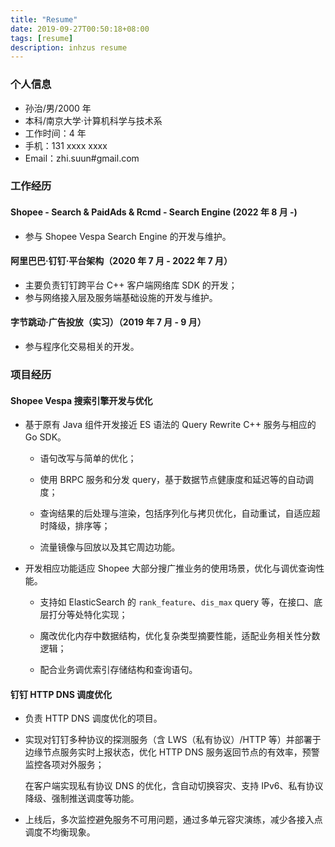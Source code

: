 ```yaml
---
title: "Resume"
date: 2019-09-27T00:50:18+08:00
tags: [resume]
description: inhzus resume
---
```


### 个人信息

- 孙治/男/2000 年
- 本科/南京大学·计算机科学与技术系
- 工作时间：4 年
- 手机：131 xxxx xxxx
- Email：zhi.suun#gmail.com

### 工作经历

#### Shopee - Search & PaidAds & Rcmd - Search Engine (2022 年 8 月 -)

- 参与 Shopee Vespa Search Engine 的开发与维护。

#### 阿里巴巴·钉钉·平台架构（2020 年 7 月 - 2022 年 7 月）

- 主要负责钉钉跨平台 C++ 客户端网络库 SDK 的开发；
- 参与网络接入层及服务端基础设施的开发与维护。

#### 字节跳动·广告投放（实习）（2019 年 7 月 - 9 月）

- 参与程序化交易相关的开发。

### 项目经历

#### Shopee Vespa 搜索引擎开发与优化

- 基于原有 Java 组件开发接近 ES 语法的 Query Rewrite C++ 服务与相应的 Go SDK。


   - 语句改写与简单的优化；

   - 使用 BRPC 服务和分发 query，基于数据节点健康度和延迟等的自动调度；

   - 查询结果的后处理与渲染，包括序列化与拷贝优化，自动重试，自适应超时降级，排序等；

   - 流量镜像与回放以及其它周边功能。

- 开发相应功能适应 Shopee 大部分搜广推业务的使用场景，优化与调优查询性能。


   - 支持如 ElasticSearch 的 `rank_feature`、`dis_max` query 等，在接口、底层打分等处特化实现；

   - 魔改优化内存中数据结构，优化复杂类型摘要性能，适配业务相关性分数逻辑；

   - 配合业务调优索引存储结构和查询语句。

#### 钉钉 HTTP DNS 调度优化

- 负责 HTTP DNS 调度优化的项目。

- 实现对钉钉多种协议的探测服务（含 LWS（私有协议）/HTTP 等）并部署于边缘节点服务实时上报状态，优化 HTTP DNS 服务返回节点的有效率，预警监控各项对外服务；

  在客户端实现私有协议 DNS 的优化，含自动切换容灾、支持 IPv6、私有协议降级、强制推送调度等功能。

- 上线后，多次监控避免服务不可用问题，通过多单元容灾演练，减少各接入点调度不均衡现象。
